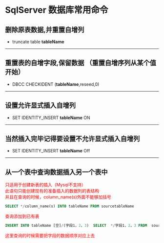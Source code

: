 # SqlServer 数据库常用命令

## 删除原表数据,并重置自增列

- truncate table **tableName**

---

## 重置表的自增字段,保留数据 （重置自增序列从某个值开始）

- DBCC CHECKIDENT (**tableName**,reseed,0)

---

## 设置允许显式插入自增列

- SET IDENTITY_INSERT **tableName** ON

---

## 当然插入完毕记得要设置不允许显式插入自增列

- SET IDENTITY_INSERT **tableName** Off

---

## 从一个表中查询数据插入另一个表中

<font color="#error">只适用于创建新表的插入（Mysql不支持）</font> <br>
<font color="#error">此语句只能创建现有的准备插入的数据列的表结构</font> <br>
<font color="#error">并且在查询的时候，column_name(s)外面不能够加括号</font> <br>

```sql
SELECT */column_name(s) INTO tableName FROM sourcetableName  
```

<font color="#error">查询添加到已有表</font> <br>

```sql
INSERT INTO tableName [空]/(字段1，2，3)  SELECT  */字段1，2，3 FROM  sourcetableName 
```

<font color="red">这里查询的时候需要把字段的数据顺序对应上去</font>
